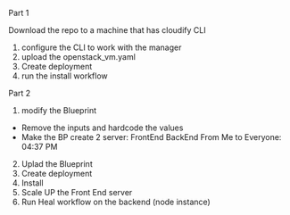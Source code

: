 Part 1

Download the repo to a machine that has cloudify CLI

1. configure the CLI to work with the manager
2. upload the openstack_vm.yaml
3. Create deployment
4. run the install workflow


 Part 2 
1. modify the Blueprint
- Remove the inputs and hardcode the values
- Make the BP create 2 server: FrontEnd BackEnd
From Me to Everyone:  04:37 PM
2. Uplad the Blueprint
3. Create deployment
4. Install
5. Scale UP the Front End server
6. Run Heal workflow on the backend (node instance)
